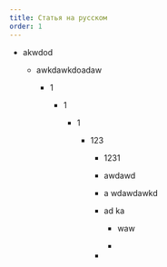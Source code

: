 ```yaml
---
title: Статья на русском
order: 1
---
```


-  akwdod

   -  awkdawkdoadaw

      -  1

         -  1

            -  1

               -  123

                  -  1231

                  -  awdawd

                  -  a wdawdawkd

                  -  ad ka

                     -  waw

                     -  

                  -  
